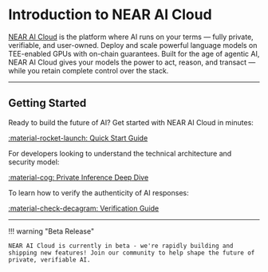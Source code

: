 # Introduction to NEAR AI Cloud

[NEAR AI Cloud](https://cloud.near.ai) is the platform where AI runs on your terms — fully private, verifiable, and user-owned. Deploy and scale powerful language models on TEE-enabled GPUs with on-chain guarantees. Built for the age of agentic AI, NEAR AI Cloud gives your models the power to act, reason, and transact — while you retain complete control over the stack.

---

## Getting Started

Ready to build the future of AI? Get started with NEAR AI Cloud in minutes:

[:material-rocket-launch: Quick Start Guide](./get-started.md)

For developers looking to understand the technical architecture and security model:

[:material-cog: Private Inference Deep Dive](./private-inference.md)

To learn how to verify the authenticity of AI responses:

[:material-check-decagram: Verification Guide](./verification.md)

---

!!! warning "Beta Release"

    NEAR AI Cloud is currently in beta - we're rapidly building and shipping new features! Join our community to help shape the future of private, verifiable AI.
